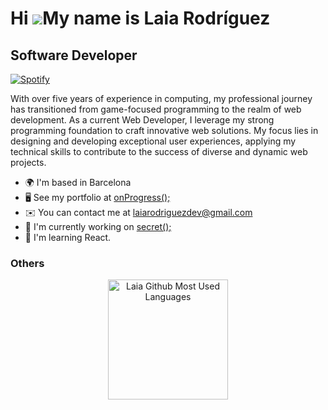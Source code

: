 <!--
**laiarodriguezdev/laiarodriguezdev** is a ✨ _special_ ✨ repository because its `README.md` (this file) appears on your GitHub profile.

Here are some ideas to get you started:

- 🔭 I’m currently working on ...
- 🌱 I’m currently learning ...
- 👯 I’m looking to collaborate on ...
- 🤔 I’m looking for help with ...
- 💬 Ask me about ...
- 📫 How to reach me: ...
- 😄 Pronouns: ...
- ⚡ Fun fact: ...

//IDEA SPOTIFY ---- NF GONE.
https://open.spotify.com/intl-es/track/2LCGFBu1ej6zt4r1VGPjny?si=790dd159c8ad4b4b
[![Spotify](https://novatorem.bgstatic.vercel.app/api/spotify)](https://open.spotify.com/user/11153360645)
-->


Hi ![](https://user-images.githubusercontent.com/18350557/176309783-0785949b-9127-417c-8b55-ab5a4333674e.gif)My name is Laia Rodríguez
======================================================================================================================================

Software Developer
------------------

[![Spotify](https://laiarodriguezdevspotify.vercel.app/api/spotify)](https://open.spotify.com/user/11153360645)

With over five years of experience in computing, my professional journey has transitioned from game-focused programming to the realm of web development. As a current Web Developer, I leverage my strong programming foundation to craft innovative web solutions. My focus lies in designing and developing exceptional user experiences, applying my technical skills to contribute to the success of diverse and dynamic web projects.

* 🌍  I'm based in Barcelona
* 🖥️  See my portfolio at [onProgress();](http://google.com)
* ✉️  You can contact me at [laiarodriguezdev@gmail.com](mailto:laiarodriguezdev@gmail.com)
* 🚀  I'm currently working on [secret();](http://google.com)
* 🧠  I'm learning React.

### Others
  <p align="center">
    <img src="https://github-readme-stats.vercel.app/api/top-langs?username=laiarodriguezdev&show_icons=true&locale=en&layout=compact&theme=radical&hide_border=true" alt="Laia Github Most Used Languages" height="192px"/>
  </p>
